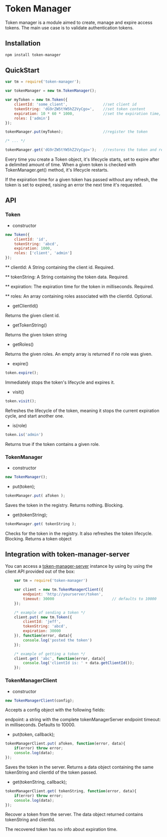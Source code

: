Token Manager
=============

Token manager is a module aimed to create, manage and expire access tokens.
The main use case is to validate authentication tokens.

Installation
------------

```bash
npm install token-manager
```

QuickStart
----------

```javascript
var tm = require('token-manager');

var tokenManager = new tm.TokenManager();

var myToken = new tm.Token({
    clientId: 'some_client',                //set client id
    tokenString: 'dG9rZW5tYW5hZ2VyCgo=',    //set token content
    expiration: 10 * 60 * 1000,             //set the expiration time, in milliseconds
    roles: ['admin']
});

tokenManager.put(myToken);                  //register the token

/* ... */

tokenManager.get('dG9rZW5tYW5hZ2VyCgo=');   //restores the token and refreshes its expiration time.
```

Every time you create a Token object, it's lifecycle starts, set to expire after a delimited amount of time.
When a given token is checked with TokenManager.get() method, it's lifecycle restarts.

If the expiration time for a given token has passed without any refresh, the token is set to expired,
raising an error the next time it's requested.


API
---

### Token

* constructor

```javascript
new Token({
    clientId: 'id',
    tokenString: 'abcd',
    expiration: 1000,
    roles: ['client', 'admin']
});
```

** clientId: A String containing the client id. Required.

** tokenString: A String containing the token data. Required.

** expiration: The expiration time for the token in milliseconds. Required.

** roles: An array containing roles associated with the clientId. Optional.

* getClientId()

Returns the given client id.

* getTokenString()

Returns the given token string

* getRoles()

Returns the given roles. An empty array is returned if no role was given.

* expire()

```javascript
token.expire();
```

Immediately stops the token's lifecycle and expires it.

* visit()

```javascript
token.visit();
```

Refreshes the lifecycle of the token, meaning it stops the current expiration cycle, and start another one.

* is(role)

```javascript
token.is('admin')
```
Returns true if the token contains a given role.


### TokenManager

* constructor

```javascript
new TokenManager();
```

* put(token);

```javascript
tokenManager.put( aToken );
```

Saves the token in the registry. Returns nothing. Blocking.

* get(tokenString);

```javascript
tokenManager.get( tokenString );
```

Checks for the token in the registry. It also refreshes the token lifecycle. Blocking. Returns a token object


Integration with token-manager-server
-------------------------------------

You can access a [token-manager-server](https://github.com/jsanchesleao/token-manager-server "TokenManagerServer") instance by using by using the client API provided out of the box:

```javascript
    var tm = require('token-manager')

    var client = new tm.TokenManagerClient({
        endpoint: 'http://yourserver/token',
        timeout: 30000                          // defaults to 10000
    });

    /* example of sending a token */
    client.put( new tm.Token({
        clientId: 'jeff',
        tokenString: 'abcd',
        expiration: 30000
    }), function(error, data){
        console.log('posted the token')
    });

    /* example of getting a token */
    client.get( 'abc', function(error, data){
        console.log('clientId is: ' + data.getClientId());
    });
```

### TokenManagerClient

* constructor

```javascript
new TokenManagerClient(config);
```

Accepts a config object with the following fields:

endpoint: a string with the complete tokenManagerServer endpoint
timeout: in milliseconds. Defaults to 10000.

* put(token, callback);

```javascript
tokenManagerClient.put( aToken, function(error, data){
    if(error) throw error;
    console.log(data);
});
```

Saves the token in the server. Returns a data object containing the same tokenString and clientId of the token passed.

* get(tokenString, callback);

```javascript
tokenManagerClient.get( tokenString, function(error, data){
    if(error) throw error;
    console.log(data);
});
```

Recover a token from the server. The data object returned contains tokenString and clientId.

The recovered token has no info about expiration time.
